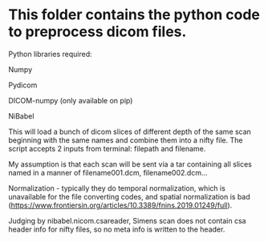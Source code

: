 # This folder contains the python code to preprocess dicom files.
Python libraries required:

Numpy

Pydicom

DICOM-numpy (only available on pip)

NiBabel


This will load a bunch of dicom slices of different depth of the same scan beginning with the same names and combine them into a nifty file. The script accepts 2 inputs from terminal: filepath and filename.

My assumption is that each scan will be sent via a tar containing all slices named in a manner of filename001.dcm, filename002.dcm...

Normalization - typically they do temporal normalization, which is unavailable for the file converting codes, and spatial normalization is bad (https://www.frontiersin.org/articles/10.3389/fnins.2019.01249/full).

Judging by nibabel.nicom.csareader, Simens scan does not contain csa header info for nifty files, so no meta info is written to the header. 
